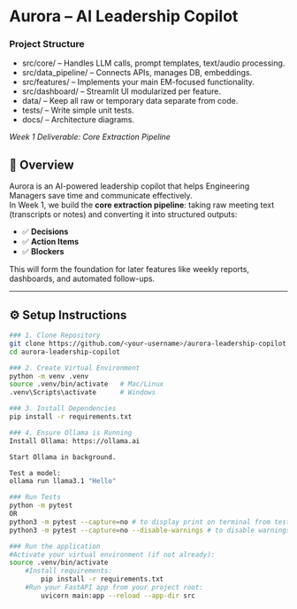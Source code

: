 # Aurora – AI Leadership Copilot  

### Project Structure 
- src/core/ – Handles LLM calls, prompt templates, text/audio processing.
- src/data_pipeline/ – Connects APIs, manages DB, embeddings.
- src/features/ – Implements your main EM-focused functionality.
- src/dashboard/ – Streamlit UI modularized per feature.
- data/ – Keep all raw or temporary data separate from code.
- tests/ – Write simple unit tests.
- docs/ – Architecture diagrams.

*Week 1 Deliverable: Core Extraction Pipeline*  

## 📌 Overview
Aurora is an AI-powered leadership copilot that helps Engineering Managers save time and communicate effectively.  
In Week 1, we build the **core extraction pipeline**: taking raw meeting text (transcripts or notes) and converting it into structured outputs:  
- ✅ **Decisions**  
- ✅ **Action Items**  
- ✅ **Blockers**  

This will form the foundation for later features like weekly reports, dashboards, and automated follow-ups.  

---

## ⚙️ Setup Instructions
```bash
### 1. Clone Repository
git clone https://github.com/<your-username>/aurora-leadership-copilot.git
cd aurora-leadership-copilot

### 2. Create Virtual Environment
python -m venv .venv
source .venv/bin/activate   # Mac/Linux
.venv\Scripts\activate      # Windows

### 3. Install Dependencies
pip install -r requirements.txt

### 4. Ensure Ollama is Running
Install Ollama: https://ollama.ai

Start Ollama in background.

Test a model:
ollama run llama3.1 "Hello"

### Run Tests
python -m pytest
OR
python3 -m pytest --capture=no # to display print on terminal from test cases
python3 -m pytest --capture=no --disable-warnings # to disable warnings

### Run the application
#Activate your virtual environment (if not already):
source .venv/bin/activate
    #Install requirements:
        pip install -r requirements.txt
    #Run your FastAPI app from your project root:
        uvicorn main:app --reload --app-dir src










